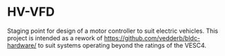# HV-VFD
Staging point for design of a motor controller to suit electric vehicles.
This project is intended as a rework of https://github.com/vedderb/bldc-hardware/ to suit systems operating beyond the ratings of the VESC4.
